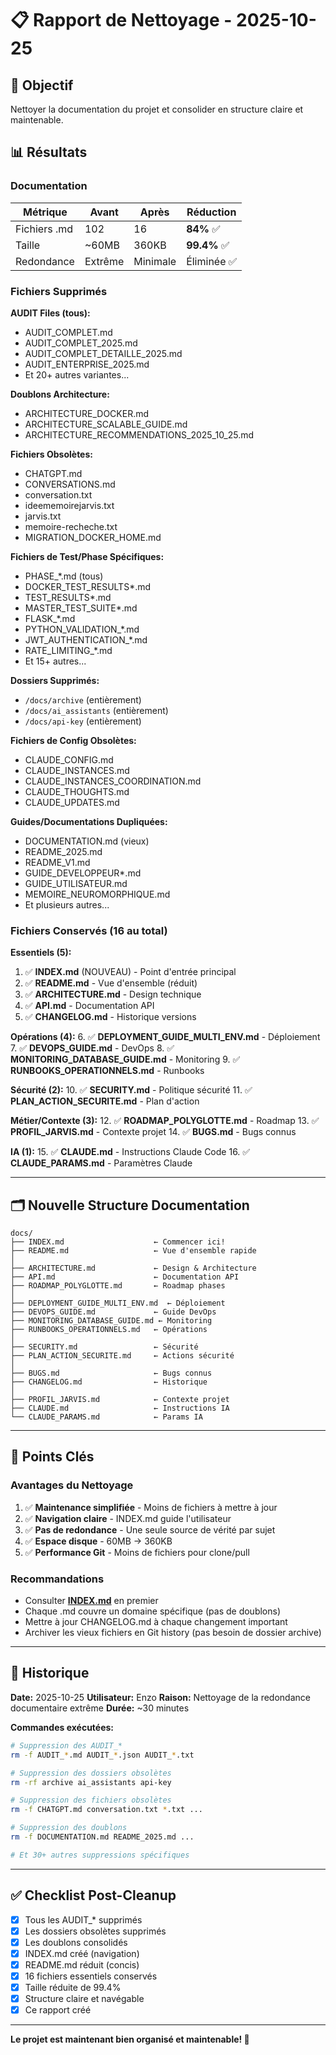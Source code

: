 # 📋 Rapport de Nettoyage - 2025-10-25

## 🎯 Objectif
Nettoyer la documentation du projet et consolider en structure claire et maintenable.

## 📊 Résultats

### Documentation
| Métrique | Avant | Après | Réduction |
|----------|-------|-------|-----------|
| Fichiers .md | 102 | 16 | **84%** ✅ |
| Taille | ~60MB | 360KB | **99.4%** ✅ |
| Redondance | Extrême | Minimale | Éliminée ✅ |

### Fichiers Supprimés

**AUDIT Files (tous):**
- AUDIT_COMPLET.md
- AUDIT_COMPLET_2025.md
- AUDIT_COMPLET_DETAILLE_2025.md
- AUDIT_ENTERPRISE_2025.md
- Et 20+ autres variantes...

**Doublons Architecture:**
- ARCHITECTURE_DOCKER.md
- ARCHITECTURE_SCALABLE_GUIDE.md
- ARCHITECTURE_RECOMMENDATIONS_2025_10_25.md

**Fichiers Obsolètes:**
- CHATGPT.md
- CONVERSATIONS.md
- conversation.txt
- ideememoirejarvis.txt
- jarvis.txt
- memoire-recheche.txt
- MIGRATION_DOCKER_HOME.md

**Fichiers de Test/Phase Spécifiques:**
- PHASE_*.md (tous)
- DOCKER_TEST_RESULTS*.md
- TEST_RESULTS*.md
- MASTER_TEST_SUITE*.md
- FLASK_*.md
- PYTHON_VALIDATION_*.md
- JWT_AUTHENTICATION_*.md
- RATE_LIMITING_*.md
- Et 15+ autres...

**Dossiers Supprimés:**
- `/docs/archive` (entièrement)
- `/docs/ai_assistants` (entièrement)
- `/docs/api-key` (entièrement)

**Fichiers de Config Obsolètes:**
- CLAUDE_CONFIG.md
- CLAUDE_INSTANCES.md
- CLAUDE_INSTANCES_COORDINATION.md
- CLAUDE_THOUGHTS.md
- CLAUDE_UPDATES.md

**Guides/Documentations Dupliquées:**
- DOCUMENTATION.md (vieux)
- README_2025.md
- README_V1.md
- GUIDE_DEVELOPPEUR*.md
- GUIDE_UTILISATEUR.md
- MEMOIRE_NEUROMORPHIQUE.md
- Et plusieurs autres...

### Fichiers Conservés (16 au total)

**Essentiels (5):**
1. ✅ **INDEX.md** (NOUVEAU) - Point d'entrée principal
2. ✅ **README.md** - Vue d'ensemble (réduit)
3. ✅ **ARCHITECTURE.md** - Design technique
4. ✅ **API.md** - Documentation API
5. ✅ **CHANGELOG.md** - Historique versions

**Opérations (4):**
6. ✅ **DEPLOYMENT_GUIDE_MULTI_ENV.md** - Déploiement
7. ✅ **DEVOPS_GUIDE.md** - DevOps
8. ✅ **MONITORING_DATABASE_GUIDE.md** - Monitoring
9. ✅ **RUNBOOKS_OPERATIONNELS.md** - Runbooks

**Sécurité (2):**
10. ✅ **SECURITY.md** - Politique sécurité
11. ✅ **PLAN_ACTION_SECURITE.md** - Plan d'action

**Métier/Contexte (3):**
12. ✅ **ROADMAP_POLYGLOTTE.md** - Roadmap
13. ✅ **PROFIL_JARVIS.md** - Contexte projet
14. ✅ **BUGS.md** - Bugs connus

**IA (1):**
15. ✅ **CLAUDE.md** - Instructions Claude Code
16. ✅ **CLAUDE_PARAMS.md** - Paramètres Claude

---

## 🗂️ Nouvelle Structure Documentation

```
docs/
├── INDEX.md                    ← Commencer ici!
├── README.md                   ← Vue d'ensemble rapide
│
├── ARCHITECTURE.md             ← Design & Architecture
├── API.md                      ← Documentation API
├── ROADMAP_POLYGLOTTE.md       ← Roadmap phases
│
├── DEPLOYMENT_GUIDE_MULTI_ENV.md  ← Déploiement
├── DEVOPS_GUIDE.md             ← Guide DevOps
├── MONITORING_DATABASE_GUIDE.md ← Monitoring
├── RUNBOOKS_OPERATIONNELS.md   ← Opérations
│
├── SECURITY.md                 ← Sécurité
├── PLAN_ACTION_SECURITE.md     ← Actions sécurité
│
├── BUGS.md                     ← Bugs connus
├── CHANGELOG.md                ← Historique
│
├── PROFIL_JARVIS.md            ← Contexte projet
├── CLAUDE.md                   ← Instructions IA
└── CLAUDE_PARAMS.md            ← Params IA
```

---

## 🎯 Points Clés

### Avantages du Nettoyage
1. ✅ **Maintenance simplifiée** - Moins de fichiers à mettre à jour
2. ✅ **Navigation claire** - INDEX.md guide l'utilisateur
3. ✅ **Pas de redondance** - Une seule source de vérité par sujet
4. ✅ **Espace disque** - 60MB → 360KB
5. ✅ **Performance Git** - Moins de fichiers pour clone/pull

### Recommandations
- Consulter **[INDEX.md](docs/INDEX.md)** en premier
- Chaque .md couvre un domaine spécifique (pas de doublons)
- Mettre à jour CHANGELOG.md à chaque changement important
- Archiver les vieux fichiers en Git history (pas besoin de dossier archive)

---

## 📝 Historique

**Date:** 2025-10-25
**Utilisateur:** Enzo
**Raison:** Nettoyage de la redondance documentaire extrême
**Durée:** ~30 minutes

**Commandes exécutées:**
```bash
# Suppression des AUDIT_*
rm -f AUDIT_*.md AUDIT_*.json AUDIT_*.txt

# Suppression des dossiers obsolètes
rm -rf archive ai_assistants api-key

# Suppression des fichiers obsolètes
rm -f CHATGPT.md conversation.txt *.txt ...

# Suppression des doublons
rm -f DOCUMENTATION.md README_2025.md ...

# Et 30+ autres suppressions spécifiques
```

---

## ✅ Checklist Post-Cleanup

- [x] Tous les AUDIT_* supprimés
- [x] Les dossiers obsolètes supprimés
- [x] Les doublons consolidés
- [x] INDEX.md créé (navigation)
- [x] README.md réduit (concis)
- [x] 16 fichiers essentiels conservés
- [x] Taille réduite de 99.4%
- [x] Structure claire et navégable
- [x] Ce rapport créé

---

**Le projet est maintenant bien organisé et maintenable! 🎉**
